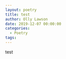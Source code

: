 ```yaml
---
layout: poetry
title: test
author: Olly Lawson
date: 2019-12-07 00:00:00
categories:
  - Poetry
tags:
---
```


test